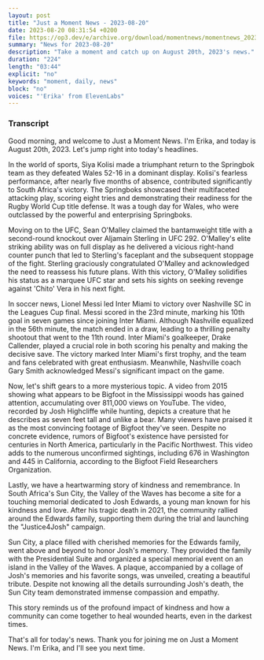 ```yaml
---
layout: post
title: "Just a Moment News - 2023-08-20"
date: 2023-08-20 08:31:54 +0200
file: https://op3.dev/e/archive.org/download/momentnews/momentnews_2023-08-20.mp3
summary: "News for 2023-08-20"
description: "Take a moment and catch up on August 20th, 2023's news."
duration: "224"
length: "03:44"
explicit: "no"
keywords: "moment, daily, news"
block: "no"
voices: "'Erika' from ElevenLabs"
---
```


### Transcript

Good morning, and welcome to Just a Moment News. I'm Erika, and today is August 20th, 2023. Let's jump right into today's headlines.

In the world of sports, Siya Kolisi made a triumphant return to the Springbok team as they defeated Wales 52-16 in a dominant display. Kolisi's fearless performance, after nearly five months of absence, contributed significantly to South Africa's victory. The Springboks showcased their multifaceted attacking play, scoring eight tries and demonstrating their readiness for the Rugby World Cup title defense. It was a tough day for Wales, who were outclassed by the powerful and enterprising Springboks.

Moving on to the UFC, Sean O'Malley claimed the bantamweight title with a second-round knockout over Aljamain Sterling in UFC 292. O'Malley's elite striking ability was on full display as he delivered a vicious right-hand counter punch that led to Sterling's faceplant and the subsequent stoppage of the fight. Sterling graciously congratulated O'Malley and acknowledged the need to reassess his future plans. With this victory, O'Malley solidifies his status as a marquee UFC star and sets his sights on seeking revenge against 'Chito' Vera in his next fight.

In soccer news, Lionel Messi led Inter Miami to victory over Nashville SC in the Leagues Cup final. Messi scored in the 23rd minute, marking his 10th goal in seven games since joining Inter Miami. Although Nashville equalized in the 56th minute, the match ended in a draw, leading to a thrilling penalty shootout that went to the 11th round. Inter Miami's goalkeeper, Drake Callender, played a crucial role in both scoring his penalty and making the decisive save. The victory marked Inter Miami's first trophy, and the team and fans celebrated with great enthusiasm. Meanwhile, Nashville coach Gary Smith acknowledged Messi's significant impact on the game.

Now, let's shift gears to a more mysterious topic. A video from 2015 showing what appears to be Bigfoot in the Mississippi woods has gained attention, accumulating over 811,000 views on YouTube. The video, recorded by Josh Highcliffe while hunting, depicts a creature that he describes as seven feet tall and unlike a bear. Many viewers have praised it as the most convincing footage of Bigfoot they've seen. Despite no concrete evidence, rumors of Bigfoot's existence have persisted for centuries in North America, particularly in the Pacific Northwest. This video adds to the numerous unconfirmed sightings, including 676 in Washington and 445 in California, according to the Bigfoot Field Researchers Organization.

Lastly, we have a heartwarming story of kindness and remembrance. In South Africa's Sun City, the Valley of the Waves has become a site for a touching memorial dedicated to Josh Edwards, a young man known for his kindness and love. After his tragic death in 2021, the community rallied around the Edwards family, supporting them during the trial and launching the "Justice4Josh" campaign.

Sun City, a place filled with cherished memories for the Edwards family, went above and beyond to honor Josh's memory. They provided the family with the Presidential Suite and organized a special memorial event on an island in the Valley of the Waves. A plaque, accompanied by a collage of Josh's memories and his favorite songs, was unveiled, creating a beautiful tribute. Despite not knowing all the details surrounding Josh's death, the Sun City team demonstrated immense compassion and empathy.

This story reminds us of the profound impact of kindness and how a community can come together to heal wounded hearts, even in the darkest times.

That's all for today's news. Thank you for joining me on Just a Moment News. I'm Erika, and I'll see you next time.
